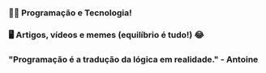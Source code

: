 ### 👨‍💻 Programação e Tecnologia!
### 🖥️ Artigos, vídeos e memes (equilíbrio é tudo!) 😂
### "Programação é a tradução da lógica em realidade." - Antoine
